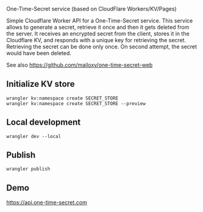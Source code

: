 One-Time-Secret service (based on CloudFlare Workers/KV/Pages)

Simple Cloudflare Worker API for a One-Time-Secret service. This service allows to generate a secret, retrieve it once and then it gets deleted from the server. It receives an encrypted secret from the client, stores it in the Cloudflare KV, and responds with a unique key for retrieving the secret. Retrieving the secret can be done only once. On second attempt, the secret would have been deleted.
  
See also https://github.com/mailoxy/one-time-secret-web
  
## Initialize KV store
```
wrangler kv:namespace create SECRET_STORE
wrangler kv:namespace create SECRET_STORE --preview
```
  
## Local development
```
wrangler dev --local
```
  
## Publish
```
wrangler publish
```

## Demo

https://api.one-time-secret.com
